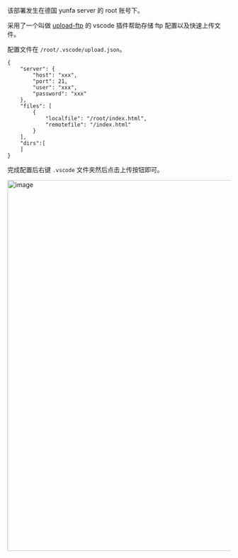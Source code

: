 该部署发生在德国 yunfa server 的 root 账号下。

采用了一个叫做 [upload-ftp](https://marketplace.visualstudio.com/items?itemName=wupengcheng.upload-ftp) 的 vscode 插件帮助存储 ftp 配置以及快速上传文件。

配置文件在 `/root/.vscode/upload.json`。

```
{
    "server": {
        "host": "xxx",
        "port": 21,
        "user": "xxx",
        "password": "xxx"
    },
    "files": [
        {
            "localfile": "/root/index.html",
            "remotefile": "/index.html"
        }
    ],
    "dirs":[
    ]
}
```

完成配置后右键 `.vscode` 文件夹然后点击上传按钮即可。

<img width="838" alt="image" src="https://github.com/OncoHarmony-Network/OncoHarmony-Network.github.io/assets/25057508/99ef9cf1-6173-4b3a-90d3-df9a7459bd36">
